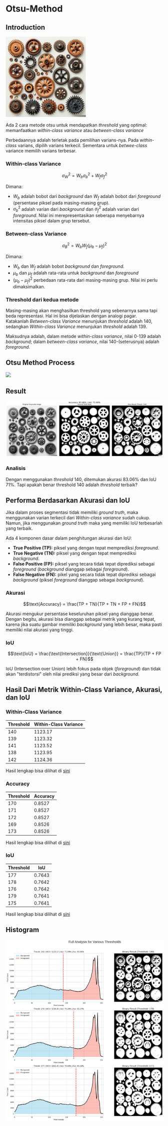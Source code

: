 # Otsu-Method

## Introduction
![](https://github.com/ThomasArtemius/Otsu-Method/blob/main/Image_otsu%20min.jpg)

Ada 2 cara metode otsu untuk mendapatkan *threshold* yang optimal: memanfaatkan *within-class variance* atau *between-class variance*

Perbedaannya adalah terletak pada pemilihan varians-nya. Pada *within-class* varians, dipilih varians terkecil. Sementara untuk *betwee-class* variance memilih varians terbesar.

### Within-class Variance

$$\sigma_W^2 = W_b\sigma_b^2 + W_f\sigma_f^2$$

Dimana:
- $W_b$ adalah bobot dari *background* dan $W_f$ adalah bobot dari *foreground* (persentase piksel pada masing-masing grup).
- $\sigma_b^2$ adalah varian dari *background* dan $\sigma_f^2$ adalah varian dari *foreground*. Nilai ini merepresentasikan seberapa menyebarnya intensitas piksel dalam grup tersebut.

### Between-class Variance

$$\sigma_B^2 = W_b W_f (\mu_b - \mu_f)^2$$

Dimana:
- $W_b$ dan $W_f$ adalah bobot *background* dan *foreground*.
- $\mu_b$ dan $\mu_f$ adalah rata-rata untuk *background* dan *foreground*
- $(\mu_b - \mu_f)^2$ perbedaan rata-rata dari masing-masing grup. Nilai ini perlu dimaksimalkan.

### Threshold dari kedua metode

Masing-masing akan menghasilkan threshold yang sebenarnya sama tapi beda representasi. Hal ini bisa dijelaskan dengan analogi pagar.\
Katakanlah *Between-class Variance* menunjukan *threshold* adalah 140, sedangkan *Within-class Variance* menunjukan *threshold* adalah 139.

Maksudnya adalah, dalam metode *within-class variance*, nilai 0-139 adalah *background*; dalam *between-class variance*, nilai 140-(seterusnya) adalah *foreground*.

## Otsu Method Process
![](https://github.com/ThomasArtemius/Otsu-Method/blob/main/Otsu_Process%20min.gif)

## Result
![](https://github.com/ThomasArtemius/Otsu-Method/blob/main/Result_Within_Class.png)

### Analisis

Dengan menggunakan *threshold* 140, ditemukan akurasi 83.06% dan IoU 71%. Tapi apakah benar threshold 140 adalah *threshold* terbaik?

## Performa Berdasarkan Akurasi dan IoU

Jika dalam proses segmentasi tidak memiliki *ground truth*, maka menggunakan varian terkecil dari *Within-class variance* sudah cukup. Namun, jika menggunakan *ground truth* maka yang memiliki IoU terbesarlah yang terbaik.

Ada 4 komponen dasar dalam penghitungan akurasi dan IoU:
- **True Positive (TP):** piksel yang dengan tepat memprediksi *foreground*.
- **True Negative (TN):** piksel yang dengan tepat memprediksi *background*.
- **False Positive (FP):** piksel yang tecara tidak tepat diprediksi sebagai *foreground* (*background* dianggap sebagai *foreground*).
- **False Negative (FN):** pikel yang secara tidak tepat diprediksi sebagai *background* (piksel *foreground* dianggap sebagai *background*).

### Akurasi
$$\text{Accuracy} = \frac{TP + TN}{TP + TN + FP + FN}$$

Akurasi mengukur persentase keseluruhan piksel yang dianggap benar. Dengan begitu, akurasi bisa dianggap sebagai metrik yang kurang tepat, karena jika suatu gambar memiliki *background* yang lebih besar, maka pasti memiliki nilai akurasi yang tinggi.

### IoU
$$\text{IoU} = \frac{\text{Intersection}}{\text{Union}} = \frac{TP}{TP + FP + FN}$$

IoU (Intersection over Union) lebih fokus pada objek (*foreground*) dan tidak akan "terdistorsi" oleh nilai prediksi yang besar dari *background*.

## Hasil Dari Metrik Within-Class Variance, Akurasi, dan IoU

### Within-Class Variance

| Threshold | Within-Class Variance |
|-----------|------------------------|
| 140       | 1123.17                |
| 139       | 1123.32                |
| 141       | 1123.52                |
| 138       | 1123.95                |
| 142       | 1124.36                |

Hasil lengkap bisa dilihat di [sini](https://github.com/ThomasArtemius/Otsu-Method/blob/main/Analysis_Sorted_by_Variance.csv)

### Accuracy
| Threshold | Accuracy |
|-----------|----------|
| 170       | 0.8527   |
| 171       | 0.8527   |
| 172       | 0.8527   |
| 169       | 0.8526   |
| 173       | 0.8526   |

Hasil lengkap bisa dilihat di [sini](https://github.com/ThomasArtemius/Otsu-Method/blob/main/Analysis_Sorted_by_Accuracy.csv)

### IoU
| Threshold | IoU    |
|-----------|--------|
| 177       | 0.7643 |
| 178       | 0.7642 |
| 176       | 0.7642 |
| 179       | 0.7641 |
| 175       | 0.7641 |

Hasil lengkap bisa dilihat di [sini](https://github.com/ThomasArtemius/Otsu-Method/blob/main/Analysis_Sorted_by_IoU.csv)

## Histogram
![](https://github.com/ThomasArtemius/Otsu-Method/blob/main/histogram_best_metrics.png)
